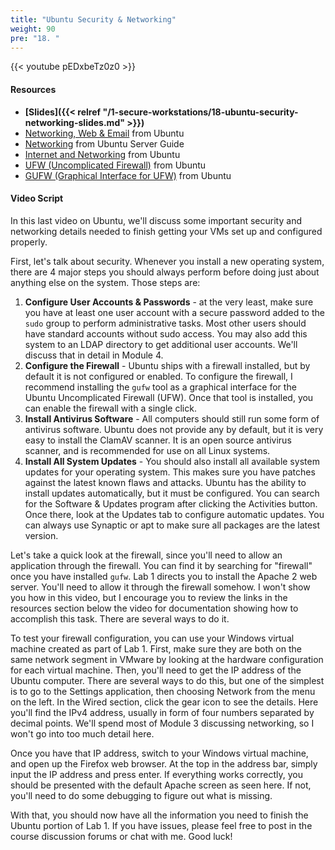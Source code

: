 ```yaml
---
title: "Ubuntu Security & Networking"
weight: 90
pre: "18. "
---
```


{{< youtube pEDxbeTz0z0 >}}

#### Resources

* **[Slides]({{< relref "/1-secure-workstations/18-ubuntu-security-networking-slides.md" >}})**
* [Networking, Web & Email](https://help.ubuntu.com/lts/ubuntu-help/net.html) from Ubuntu
* [Networking](https://help.ubuntu.com/lts/serverguide/networking.html) from Ubuntu Server Guide
* [Internet and Networking](https://help.ubuntu.com/community/InternetAndNetworking) from Ubuntu
* [UFW (Uncomplicated Firewall)](https://help.ubuntu.com/community/UFW) from Ubuntu
* [GUFW (Graphical Interface for UFW)](https://help.ubuntu.com/community/Gufw) from Ubuntu

#### Video Script

In this last video on Ubuntu, we'll discuss some important security and networking details needed to finish getting your VMs set up and configured properly.

First, let's talk about security. Whenever you install a new operating system, there are 4 major steps you should always perform before doing just about anything else on the system. Those steps are:

1. **Configure User Accounts & Passwords** - at the very least, make sure you have at least one user account with a secure password added to the `sudo` group to perform administrative tasks. Most other users should have standard accounts without sudo access. You may also add this system to an LDAP directory to get additional user accounts. We'll discuss that in detail in Module 4.
1. **Configure the Firewall** - Ubuntu ships with a firewall installed, but by default it is not configured or enabled. To configure the firewall, I recommend installing the `gufw` tool as a graphical interface for the Ubuntu Uncomplicated Firewall (UFW). Once that tool is installed, you can enable the firewall with a single click.
1. **Install Antivirus Software** - All computers should still run some form of antivirus software. Ubuntu does not provide any by default, but it is very easy to install the ClamAV scanner. It is an open source antivirus scanner, and is recommended for use on all Linux systems.
2. **Install All System Updates** - You should also install all available system updates for your operating system. This makes sure you have patches against the latest known flaws and attacks. Ubuntu has the ability to install updates automatically, but it must be configured. You can search for the Software & Updates program after clicking the Activities button. Once there, look at the Updates tab to configure automatic updates. You can always use Synaptic or apt to make sure all packages are the latest version.

Let's take a quick look at the firewall, since you'll need to allow an application through the firewall. You can find it by searching for "firewall" once you have installed `gufw`. Lab 1 directs you to install the Apache 2 web server. You'll need to allow it through the firewall somehow. I won't show you how in this video, but I encourage you to review the links in the resources section below the video for documentation showing how to accomplish this task. There are several ways to do it.

To test your firewall configuration, you can use your Windows virtual machine created as part of Lab 1. First, make sure they are both on the same network segment in VMware by looking at the hardware configuration for each virtual machine. Then, you'll need to get the IP address of the Ubuntu computer. There are several ways to do this, but one of the simplest is to go to the Settings application, then choosing Network from the menu on the left. In the Wired section, click the gear icon to see the details. Here you'll find the IPv4 address, usually in form of four numbers separated by decimal points. We'll spend most of Module 3 discussing networking, so I won't go into too much detail here.

Once you have that IP address, switch to your Windows virtual machine, and open up the Firefox web browser. At the top in the address bar, simply input the IP address and press enter. If everything works correctly, you should be presented with the default Apache screen as seen here. If not, you'll need to do some debugging to figure out what is missing.

With that, you should now have all the information you need to finish the Ubuntu portion of Lab 1. If you have issues, please feel free to post in the course discussion forums or chat with me. Good luck!
